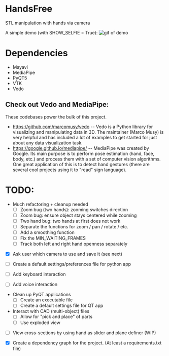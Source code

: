 # HandsFree
STL manipulation with hands via camera

A simple demo (with SHOW_SELFIE = True):
![gif of demo](HandsFree-demo.gif)

# Dependencies
- Mayavi
- MediaPipe
- PyQT5
- VTK
- Vedo

## Check out Vedo and MediaPipe:
These codebases power the bulk of this project.
- https://github.com/marcomusy/vedo
-- Vedo is a Python library for visualizing and manipulating data in 3D. The maintainer (Marco Musy) is very helpful and has included a lot of examples to get started for just about any data visualization task.
- https://google.github.io/mediapipe/
-- MediaPipe was created by Google. Its main purpose is to perform pose estimation (hand, face, body, etc.) and process them with a set of computer vision algorithms. One great application of this is to detect hand gestures (there are several cool projects using it to "read" sign language).

# TODO:
- Much refactoring + cleanup needed
    - [ ] Zoom bug (two hands): zooming switches direction
    - [ ] Zoom bug: ensure object stays centered while zooming
    - [ ] Two hand bug: two hands at first does not work
    - [ ] Separate the functions for zoom / pan / rotate / etc.
    - [ ] Add a smoothing function
    - [ ] Fix the MIN_WAITING_FRAMES
    - [ ] Track both left and right hand openness separately
- [x] Ask user which camera to use and save it (see next)
- [ ] Create a default settings/preferences file for python app

- [ ] Add keyboard interaction
- [ ] Add voice interaction
- Clean up PyQT applications
    - [ ] Create an executable file
    - [ ] Create a default settings file for QT app
- Interact with CAD (multi-object) files
    - [ ] Allow for "pick and place" of parts
    - [ ] Use exploded view
- [ ] View cross-sections by using hand as slider and plane definer (WIP)

- [x] Create a dependency graph for the project. (At least a requirements.txt file)
